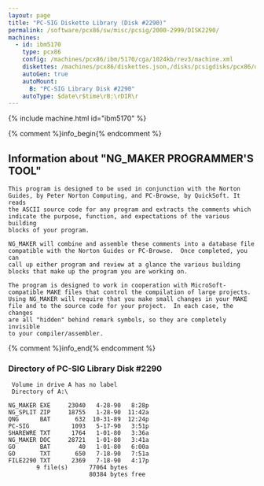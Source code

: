 ```yaml
---
layout: page
title: "PC-SIG Diskette Library (Disk #2290)"
permalink: /software/pcx86/sw/misc/pcsig/2000-2999/DISK2290/
machines:
  - id: ibm5170
    type: pcx86
    config: /machines/pcx86/ibm/5170/cga/1024kb/rev3/machine.xml
    diskettes: /machines/pcx86/diskettes.json,/disks/pcsigdisks/pcx86/diskettes.json
    autoGen: true
    autoMount:
      B: "PC-SIG Library Disk #2290"
    autoType: $date\r$time\rB:\rDIR\r
---
```


{% include machine.html id="ibm5170" %}

{% comment %}info_begin{% endcomment %}

## Information about "NG_MAKER PROGRAMMER'S TOOL"

    This program is designed to be used in conjunction with the Norton
    Guides, by Peter Norton Computing, and PC-Browse, by QuickSoft. It reads
    the ASCII source code for any program and extracts the comments which
    indicate the purpose, function, and expectations of the various building
    blocks of your program.
    
    NG_MAKER will combine and assemble these comments into a database file
    compatible with the Norton Guides or PC-Browse.  Once completed, you can
    call up either program and review at a glance the various building
    blocks that make up the program you are working on.
    
    The program is designed to work in cooperation with MicroSoft-
    compatible MAKE files that control the compilation of large projects.
    Using NG_MAKER will require that you make small changes in your MAKE
    file and to the source code for your project.  In each case, the changes
    are all "hidden" behind remark symbols, so they are completely invisible
    to your compiler/assembler.
{% comment %}info_end{% endcomment %}


### Directory of PC-SIG Library Disk #2290

     Volume in drive A has no label
     Directory of A:\

    NG_MAKER EXE     23040   4-28-90   8:28p
    NG_SPLIT ZIP     18755   1-28-90  11:42a
    QNG      BAT       632  10-31-89  12:24p
    PC-SIG            1093   5-17-90   3:51p
    SHAREWRE TXT      1764   1-01-80   3:36a
    NG_MAKER DOC     28721   1-01-80   3:41a
    GO       BAT        40   1-01-80   6:00a
    GO       TXT       650   7-18-90   7:51a
    FILE2290 TXT      2369   7-18-90   4:17p
            9 file(s)      77064 bytes
                           80384 bytes free
